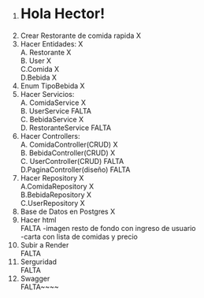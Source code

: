1. # Hola Hector!
2. Crear Restorante de comida rapida  X
3. Hacer Entidades:  X <br>
  A. Restorante  X <br>
  B. User   X <br>
  C.Comida  X <br>
  D.Bebida  X <br>
4. Enum TipoBebida X <br>
5. Hacer Servicios: <br>
   A. ComidaService  X <br>
   B. UserService     FALTA <br>
   C. BebidaService   X <br>
   D. RestoranteService  FALTA<br>
6. Hacer Controllers: <br>
   A. ComidaController(CRUD)   X <br>
   B. BebidaController(CRUD)   X <br>
   C. UserController(CRUD)   FALTA<br>
   D.PaginaController(diseño) FALTA<br>
7. Hacer Repository  X <br>
   A.ComidaRepository  X <br>
   B.BebidaRepository  X <br>
   C.UserRepository  X <br>
8. Base de Datos en Postgres  X <br>
9. Hacer html <br> FALTA
   -imagen resto de fondo con ingreso de usuario <br>
   -carta con lista de comidas y precio <br>
10. Subir a Render <br> FALTA
11. Serguridad <br> FALTA
12. Swagger <br> FALTA~~~~